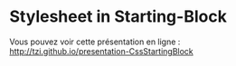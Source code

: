 Stylesheet in Starting-Block
===============

Vous pouvez voir cette présentation en ligne : <http://tzi.github.io/presentation-CssStartingBlock>

